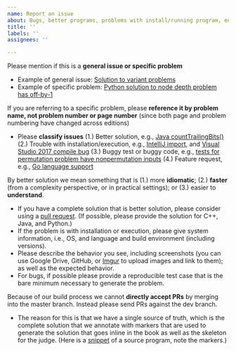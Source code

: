 ```yaml
---
name: Report an issue
about: Bugs, better programs, problems with install/running program, enhancements
title: ''
labels: ''
assignees: ''

---
```


Please mention if this is a **general issue or specific problem**

 - Example of general issue: [Solution to variant problems](https://github.com/adnanaziz/EPIJudge/issues/114)
 - Example of specific problem: [Python solution to node depth problem has off-by-1](https://github.com/adnanaziz/EPIJudge/issues/110)

If you are referring to a specific problem, please **reference it by problem name, not problem number or page number** (since both page and problem numbering have changed across editions)

- Please **classify issues**
(1.) Better solution, e.g.,  [Java countTrailingBits()](https://github.com/adnanaziz/EPIJudge/pull/55)
(2.) Trouble with installation/execution, e.g.,  [IntelliJ import](https://github.com/adnanaziz/EPIJudge/issues/52), and [Visual Studio 2017 compile bug](https://github.com/adnanaziz/EPIJudge/issues/63)
(3.) Buggy test or buggy code, e.g.,  [tests for permutation problem have nonpermutation inputs](https://github.com/adnanaziz/EPIJudge/issues/57)
(4.) Feature request, e.g.,  [Go language support](https://github.com/adnanaziz/EPIJudge/issues/109)

By better solution we mean something that is (1.) more **idiomatic**; (2.) **faster** (from a complexity perspective, or in practical settings); or  (3.) easier to **understand**.
 - If you have a complete solution that is better solution, please consider using a [pull request](https://github.com/adnanaziz/EPIJudge/pulls). (If possible, please provide the solution for C++, Java, and Python.)
 - If the problem is with installation or execution, please give system information, i.e., OS, and language and build environment (including versions).
 - Please describe the behavior you see, including screenshots (you can use Google Drive, GitHub, or [Imgur](https://imgur.com/) to upload images and link to them); as well as the expected behavior.
 - For bugs, if possible please provide a reproducible test case that is the bare minimum necessary to generate the problem.

Because of our build process we cannot **directly accept PRs** by merging into the master branch. Instead please send PRs against the dev branch.
  - The reason for this is that we have a single source of truth, which is the complete solution that we annotate with markers that are used to generate the solution that goes inline in the book as well as the skeleton for the judge. (Here is a [snippet](https://imgur.com/nN6nbVL) of a source program, note the markers.)
